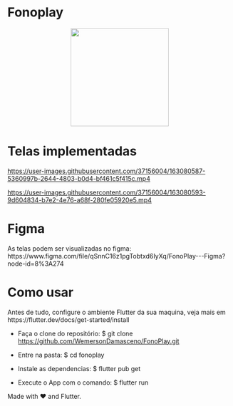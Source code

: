 # Fonoplay
<p align="center">
 <img width="220" src="https://cdn.discordapp.com/attachments/946782521520185404/963609184111300638/unknown.png" />
 <p align="center"></p>
 
# Telas implementadas


https://user-images.githubusercontent.com/37156004/163080587-5360997b-2644-4803-b0d4-bf461c5f415c.mp4



https://user-images.githubusercontent.com/37156004/163080593-9d604834-b7e2-4e76-a68f-280fe05920e5.mp4



<h1> Figma </h1>
As telas podem ser visualizadas no figma: https://www.figma.com/file/qSnnC16z1pgTobtxd6IyXq/FonoPlay---Figma?node-id=8%3A274


<h1> Como usar </h1>
Antes de tudo, configure o ambiente Flutter da sua maquina, veja mais em https://flutter.dev/docs/get-started/install

- Faça o clone do repositório:
$ git clone https://github.com/WemersonDamasceno/FonoPlay.git

- Entre na pasta:
$ cd fonoplay

- Instale as dependencias:
$ flutter pub get

- Execute o App com o comando: 
$ flutter run


Made with :heart: and Flutter.

